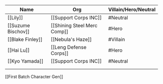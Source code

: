 
| Name               | Org                         | Villain/Hero/Neutral |
| ------------------ | --------------------------- | -------------------- |
| [[Lily]]           | [[Support Corps INC]]       | #Neutral             |
| [[Suzume Bischov]] | [[Shining Steel Merc Comp]] | #Hero                |
| [[Blake Finley]]   | [[Nebula's Haze]]           | #Villain             |
| [[Hai Lu]]         | [[Leng Defense Corps]]      | #Hero                |
| [[Kyo Yamada]]     | [[Support Corps INC]]       | #Neutral             |
|                    |                             |                      |
|                    |                             |                      |


[[First Batch Character Gen]]